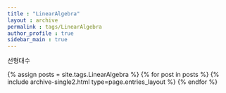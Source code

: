 ```yaml
---
title : "LinearAlgebra"
layout : archive
permalink : tags/LinearAlgebra
author_profile : true
sidebar_main : true
---
```

<div class="notice--primary" markdown="1">
선형대수
</div>

{% assign posts = site.tags.LinearAlgebra %}
{% for post in posts %} {% include archive-single2.html type=page.entries_layout %} {% endfor %}